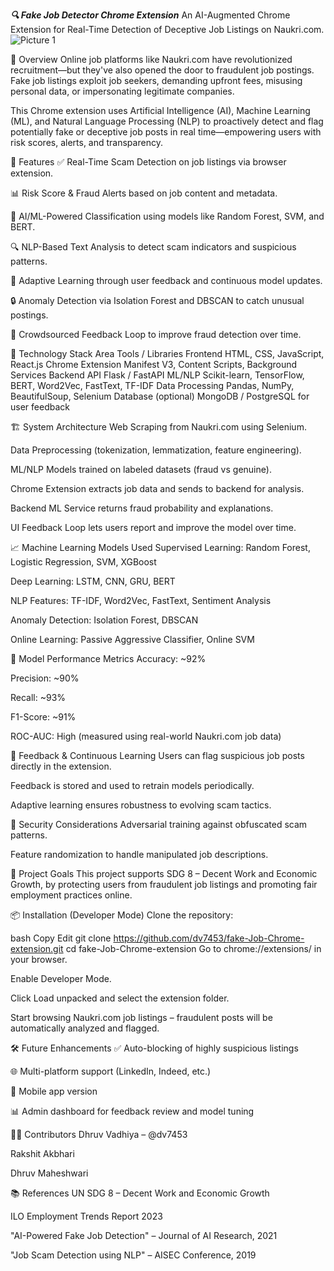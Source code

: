***🔍 Fake Job Detector Chrome Extension***
An AI-Augmented Chrome Extension for Real-Time Detection of Deceptive Job Listings on Naukri.com.
![Picture 1](https://github.com/user-attachments/assets/f6948c7f-9014-4142-bb90-30198aaa1852)



📌 Overview
Online job platforms like Naukri.com have revolutionized recruitment—but they've also opened the door to fraudulent job postings. Fake job listings exploit job seekers, demanding upfront fees, misusing personal data, or impersonating legitimate companies.

This Chrome extension uses Artificial Intelligence (AI), Machine Learning (ML), and Natural Language Processing (NLP) to proactively detect and flag potentially fake or deceptive job posts in real time—empowering users with risk scores, alerts, and transparency.

🚀 Features
✅ Real-Time Scam Detection on job listings via browser extension.

📊 Risk Score & Fraud Alerts based on job content and metadata.

🧠 AI/ML-Powered Classification using models like Random Forest, SVM, and BERT.

🔍 NLP-Based Text Analysis to detect scam indicators and suspicious patterns.

🔄 Adaptive Learning through user feedback and continuous model updates.

🔒 Anomaly Detection via Isolation Forest and DBSCAN to catch unusual postings.

👥 Crowdsourced Feedback Loop to improve fraud detection over time.

🧠 Technology Stack
Area	Tools / Libraries
Frontend	HTML, CSS, JavaScript, React.js
Chrome Extension	Manifest V3, Content Scripts, Background Services
Backend API	Flask / FastAPI
ML/NLP	Scikit-learn, TensorFlow, BERT, Word2Vec, FastText, TF-IDF
Data Processing	Pandas, NumPy, BeautifulSoup, Selenium
Database (optional)	MongoDB / PostgreSQL for user feedback

🏗️ System Architecture
Web Scraping from Naukri.com using Selenium.

Data Preprocessing (tokenization, lemmatization, feature engineering).

ML/NLP Models trained on labeled datasets (fraud vs genuine).

Chrome Extension extracts job data and sends to backend for analysis.

Backend ML Service returns fraud probability and explanations.

UI Feedback Loop lets users report and improve the model over time.

📈 Machine Learning Models Used
Supervised Learning: Random Forest, Logistic Regression, SVM, XGBoost

Deep Learning: LSTM, CNN, GRU, BERT

NLP Features: TF-IDF, Word2Vec, FastText, Sentiment Analysis

Anomaly Detection: Isolation Forest, DBSCAN

Online Learning: Passive Aggressive Classifier, Online SVM

🧪 Model Performance Metrics
Accuracy: ~92%

Precision: ~90%

Recall: ~93%

F1-Score: ~91%

ROC-AUC: High (measured using real-world Naukri.com job data)

🔄 Feedback & Continuous Learning
Users can flag suspicious job posts directly in the extension.

Feedback is stored and used to retrain models periodically.

Adaptive learning ensures robustness to evolving scam tactics.

🔐 Security Considerations
Adversarial training against obfuscated scam patterns.

Feature randomization to handle manipulated job descriptions.

🧭 Project Goals
This project supports SDG 8 – Decent Work and Economic Growth, by protecting users from fraudulent job listings and promoting fair employment practices online.

📦 Installation (Developer Mode)
Clone the repository:

bash
Copy
Edit
git clone https://github.com/dv7453/fake-Job-Chrome-extension.git
cd fake-Job-Chrome-extension
Go to chrome://extensions/ in your browser.

Enable Developer Mode.

Click Load unpacked and select the extension folder.

Start browsing Naukri.com job listings – fraudulent posts will be automatically analyzed and flagged.

🛠️ Future Enhancements
✅ Auto-blocking of highly suspicious listings

🌐 Multi-platform support (LinkedIn, Indeed, etc.)

📱 Mobile app version

📊 Admin dashboard for feedback review and model tuning

👨‍💻 Contributors
Dhruv Vadhiya – @dv7453

Rakshit Akbhari

Dhruv Maheshwari

📚 References
UN SDG 8 – Decent Work and Economic Growth

ILO Employment Trends Report 2023

"AI-Powered Fake Job Detection" – Journal of AI Research, 2021

"Job Scam Detection using NLP" – AISEC Conference, 2019

